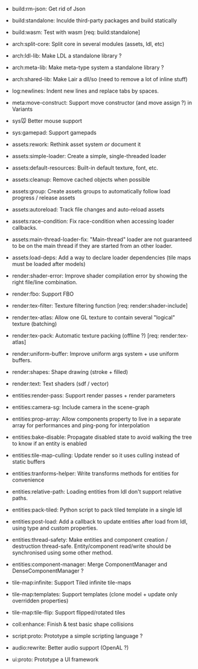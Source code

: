 - build:rm-json: Get rid of Json
- build:standalone: Inculde third-party packages and build statically
- build:wasm: Test with wasm [req: build:standalone]

- arch:split-core: Split core in several modules (assets, ldl, etc)
- arch:ldl-lib: Make LDL a standalone library ?
- arch:meta-lib: Make meta-type system a standalone library ?
- arch:shared-lib: Make Lair a dll/so (need to remove a lot of inline stuff)

- log:newlines: Indent new lines and replace tabs by spaces.

- meta:move-construct: Support move constructor (and move assign ?) in Variants

- sys:mouse: Better mouse support
- sys:gamepad: Support gamepads

- assets:rework: Rethink asset system _or_ document it
- assets:simple-loader: Create a simple, single-threaded loader
- assets:default-resources: Built-in default texture, font, etc.
- assets:cleanup: Remove cached objects when possible
- assets:group: Create assets groups to automatically follow load progress / release assets
- assets:autoreload: Track file changes and auto-reload assets
- assets:race-condition: Fix race-condition when accessing loader callbacks.
- assets:main-thread-loader-fix: "Main-thread" loader are not guaranteed to be on the main thread if they are started from an other loader.
- assets:load-deps: Add a way to declare loader dependencies (tile maps must be loaded after models)

- render:shader-error: Improve shader compilation error by showing the right file/line combination.
- render:fbo: Support FBO
- render:tex-filter: Texture filtering function [req: render:shader-include]
- render:tex-atlas: Allow one GL texture to contain several "logical" texture (batching)
- render:tex-pack: Automatic texture packing (offline ?) [req: render:tex-atlas]
- render:uniform-buffer: Improve uniform args system + use uniform buffers.
- render:shapes: Shape drawing (stroke + filled)
- render:text: Text shaders (sdf / vector)

- entities:render-pass: Support render passes + render parameters
- entities:camera-sg: Include camera in the scene-graph
- entities:prop-array: Allow components property to live in a separate array for performances and ping-pong for interpolation
- entities:bake-disable: Propagate disabled state to avoid walking the tree to know if an entity is enabled
- entities:tile-map-culling: Update render so it uses culling instead of static buffers
- entities:tranforms-helper: Write transforms methods for entities for convenience
- entities:relative-path: Loading entities from ldl don't support relative paths.
- entities:pack-tiled: Python script to pack tiled template in a single ldl
- entities:post-load: Add a callback to update entities after load from ldl, using type and custom properties.
- entities:thread-safety: Make entities and component creation / destruction thread-safe. Entity/component read/write should be synchronised using some other method.
- entities:component-manager: Merge ComponentManager and DenseComponentManager ?

- tile-map:infinite: Support Tiled infinite tile-maps
- tile-map:templates: Support templates (clone model + update only overridden properties)
- tile-map:tile-flip: Support flipped/rotated tiles

- coll:enhance: Finish & test basic shape collisions

- script:proto: Prototype a simple scripting language ?

- audio:rewrite: Better audio support (OpenAL ?)

- ui:proto: Prototype a UI framework
